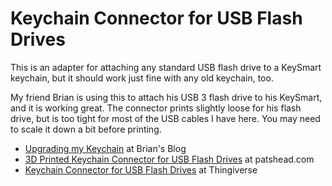 # Keychain Connector for USB Flash Drives

This is an adapter for attaching any standard USB flash drive to a KeySmart keychain, but it should work just fine with any old keychain, too.

My friend Brian is using this to attach his USB 3 flash drive to his KeySmart, and it is working great. The connector prints slightly loose for his flash drive, but is too tight for most of the USB cables I have here. You may need to scale it down a bit before printing. 

 * [Upgrading my Keychain][bk] at Brian's Blog
 * [3D Printed Keychain Connector for USB Flash Drives][2] at patshead.com
 * [Keychain Connector for USB Flash Drives][t] at Thingiverse

[2]: http://blog.patshead.com/2014/10/3d-printed-keychain-connector-for-usb-flash-drives.html "3D Printed Keychain Connector for USB Flash Drives"
[bk]: http://blog.brianmoses.net/2014/10/upgrading-my-keychain.html "Upgrading my Keychain at Brian's Blog"
[t]: http://www.thingiverse.com/thing:495278 "Keychain Connector for USB Flash Drives at Thingiverse"

